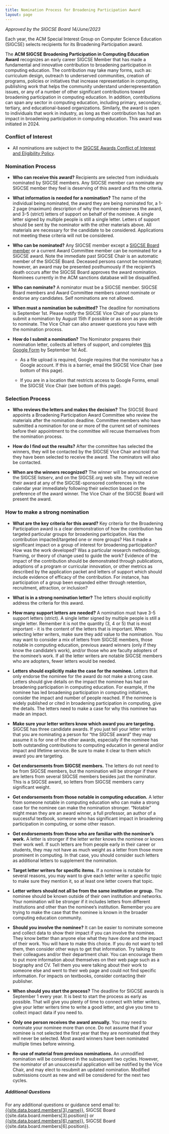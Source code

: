 ```yaml
---
title: Nomination Process for Broadening Participation Award
layout: page
---
```

*Approved by the SIGCSE Board 14/June/2023*

Each year, the ACM Special Interest Group on Computer Science Education (SIGCSE) selects recipients for its Broadening Participation award.

The **ACM SIGCSE Broadening Participation in Computing Education Award** recognizes an early career SIGCSE Member that has made a fundamental and innovative contribution to broadening participation in computing education. The contribution may take many forms, such as: curriculum design, outreach to underserved communities, creation of programs, policies or initiatives that increase representation in computing, publishing work that helps the community understand underrepresentation issues, or any of a number of other significant contributions toward broadening participation in computing education. In addition, contributions can span any sector in computing education, including primary, secondary, tertiary, and educational-based organizations. Similarly, the award is open to individuals that work in industry, as long as their contribution has had an impact in broadening participation in computing education. This award was initiated in 2024.

### Conflict of Interest 

* All nominations are subject to the [SIGCSE Awards Conflict of Interest and Eligibility Policy]({{"/policies/awards/index.html"|absolute_url}}).

### Nomination Process

* **Who can receive this award?** Recipients are selected from individuals nominated by SIGCSE members. Any SIGCSE member can nominate any SIGCSE member they feel is deserving of this award and fits the criteria. 

* **What information is needed for a nomination?** The name of the individual being nominated, the award they are being nominated for, a 1-2 page (maximum) description of why the nominee deserves the award, and 3-5 (strict) letters of support on behalf of the nominee. A single letter signed by multiple people is still a single letter. Letters of support should be sent by the nominator with the other materials above. All materials are necessary for the candidate to be considered. Applications not meeting these criteria will not be considered. 

* **Who can be nominated?** Any SIGCSE member except a [SIGCSE Board member]({{"/about/board.html"|absolute_url}}) or a current Award Committee member can be nominated for a SIGCSE award. Note the immediate past SIGCSE Chair is an automatic member of the SIGCSE Board. Deceased persons cannot be nominated; however, an award may be presented posthumously if the recipient’s death occurs after the SIGCSE Board approves the award nomination. Nominees currently in the ACM sanctions database will be disqualified.

* **Who can nominate?** A nominator must be a SIGCSE member. SIGCSE Board members and Award Committee members cannot nominate or endorse any candidates. Self nominations are not allowed.

* **When must a nomination be submitted?** The deadline for nominations is September 1st. Please notify the SIGCSE Vice Chair of your plans to submit a nomination by August 15th if possible or as soon as you decide to nominate. The Vice Chair can also answer questions you have with the nomination process.

* **How do I submit a nomination?** The Nominator prepares their nomination letter, collects all letters of support, and completes [this Google Form](https://docs.google.com/forms/d/e/1FAIpQLSc4rRXMBC83yzIk0CZ5RrCtTbrSn9cXO_cb9BWS8zMEMfopFQ/viewform?usp=sf_link) by September 1st AoE. 

    * As a file upload is required, Google requires that the nominator has a Google account. If this is a barrier, email the SIGCSE Vice Chair (see bottom of this page).

    * If you are in a location that restricts access to Google Forms, email the SIGCSE Vice Chair (see bottom of this page).

### Selection Process

* **Who reviews the letters and makes the decision?** The SIGCSE Board appoints a Broadening Participation Award Committee who review the materials after the nomination deadline. Committee members who have submitted a nomination for one or more of the current set of nominees before their appointment to the committee will recuse themselves from the nomination process.

* **How do I find out the results?** After the committee has selected the winners, they will be contacted by the SIGCSE Vice Chair and told that they have been selected to receive the award. The nominators will also be contacted.

* **When are the winners recognized?** The winner will be announced on the SIGCSE listserv, and on the SIGCSE.org web site. They will receive their award at any of the SIGCSE-sponsored conferences in the calendar year immediately following their selection based on the preference of the award winner. The Vice Chair of the SIGCSE Board will present the award.

### How to make a strong nomination

* **What are the key criteria for this award?** Key criteria for the Broadening Participation award is a clear demonstration of how the contribution has targeted particular groups for broadening participation. Has the contribution impacted/targeted one or more groups? Has it made a significant impact on a group of interest for broadening participation? How was the work developed? Was a particular research methodology, framing, or theory of change used to guide the work? Evidence of the impact of the contribution should be demonstrated through publications, adoptions of a program or curricular innovation, or other metrics as described by the application packet and letters of support which should include evidence of efficacy of the contribution. For instance, has participation of a group been expanded either through retention, recruitment, attraction, or inclusion?

* **What is in a strong nomination letter?** The letters should explicitly address the criteria for this award. 

* **How many support letters are needed?** A nomination must have 3-5 support letters (strict). A single letter signed by multiple people is still a single letter. Remember it is not the quantity (3, 4 or 5) that is most important - it is the content of the letters that is important. When selecting letter writers, make sure they add value to the nomination. You may want to consider a mix of letters from SIGCSE members, those notable in computing education, previous award winners (only if they know the candidate’s work), and/or those who are faculty adopters of the nominee’s work. If all the letter writers are notable SIGCSE members who are adopters, fewer letters would be needed.

* **Letters should explicitly make the case for the nominee.** Letters that only endorse the nominee for the award do not make a strong case. Letters should give details on the impact the nominee has had on broadening participation in computing education. For example, if the nominee has led broadening participation in computing initiatives, consider the impact and number of people reached. If the nominee is widely published or cited in broadening participation in computing, give the details. The letters need to make a case for why this nominee has made an impact.

* **Make sure your letter writers know which award you are targeting.** SIGCSE has three candidate awards. If you just tell your letter writers that you are nominating a person for “the SIGCSE award” they may assume it is for one of the other awards, especially if the nominee has both outstanding contributions to computing education in general and/or impact and lifetime service. Be sure to make it clear to them which award you are targeting.

* **Get endorsements from SIGCSE members.** The letters do not need to be from SIGCSE members, but the nomination will be stronger if there are letters from several SIGCSE members besides just the nominator. This is a SIGCSE award, so letters from SIGCSE members carry significant weight.

* **Get endorsements from those notable in computing education.** A letter from someone notable in computing education who can make a strong case for the nominee can make the nomination stronger. “Notable” might mean they are an award winner, a full professor, an author of a successful textbook, someone who has significant impact in broadening participation in computing, or some other reason.

* **Get endorsements from those who are familiar with the nominee’s work.** A letter is stronger if the letter writer knows the nominee or knows their work well. If such letters are from people early in their career or students, they may not have as much weight as a letter from those more prominent in computing. In that case, you should consider such letters as additional letters to supplement the nomination.

* **Target letter writers for specific items.** If a nominee is notable for several reasons, you may want to give each letter writer a specific topic to make sure they mention it, so at least one letter covers that topic.

* **Letter writers should not all be from the same institution or group.** The nominee should be known outside of their own institution and networks. Your nomination will be stronger if it includes letters from different institutions and other than the nominee’s institution. Remember you are trying to make the case that the nominee is known in the broader computing education community.

* **Should you involve the nominee?** It can be easier to nominate someone and collect data to show their impact if you can involve the nominee. They know better than anyone else what they have done and the impact of their work. You will have to make this choice. If you do not want to tell them, then consider other ways to get that information. Try talking to their colleagues and/or their department chair. You can encourage them to put more information about themselves on their web page such as a biography and CV. Tell them you were talking about their work to someone else and went to their web page and could not find specific information. For impacts on textbooks, consider contacting their publisher.

* **When should you start the process?** The deadline for SIGCSE awards is September 1 every year. It is best to start the process as early as possible. That will give you plenty of time to connect with letter writers, give your letter writers time to write a good letter, and give you time to collect impact data if you need to.

* **Only one person receives the award annually.** You may need to nominate your nominee more than once. Do not assume that if your nominee is not selected the first year that they are nominated that they will never be selected. Most award winners have been nominated multiple times before winning.

* **Re-use of material from previous nominations.** An unmodified nomination will be considered in the subsequent two cycles. However, the nominator of an unsuccessful application will be notified by the Vice Chair, and may elect to resubmit an updated nomination. Modified submissions count as new and will be considered for the next two cycles. 

##### Additional Questions
For any additional questions or guidance send email to:
[{{site.data.board.members[3].name}}](mailto:{{site.data.board.members[3].email}}), SIGCSE Board {{site.data.board.members[3].position}} or
[{{site.data.board.members[6].name}}](mailto:{{site.data.board.members[6].email}}), SIGCSE Board {{site.data.board.members[6].position}}.
